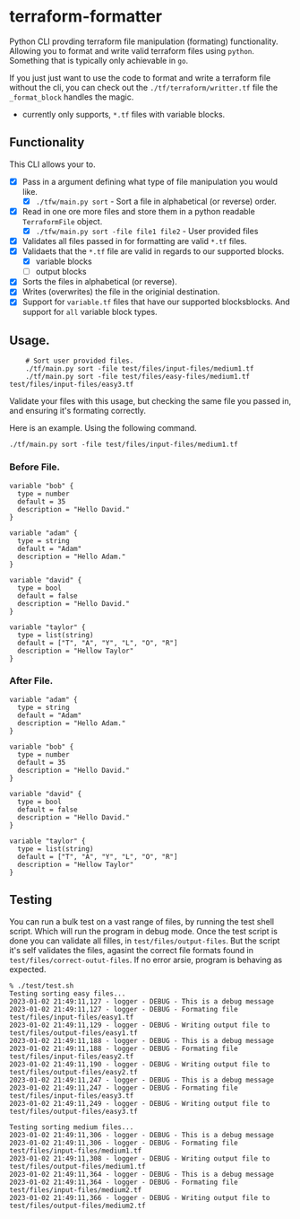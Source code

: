 # terraform-formatter
Python CLI provding terraform file manipulation (formating) functionality. Allowing you to format and write valid terraform files using `python`. Something that is typically only achievable in `go`. 

If you just just want to use the code to format and write a terraform file without the cli, you can check out the `./tf/terraform/writter.tf` file the `_format_block` handles the magic. 

* currently only supports, `*.tf` files with variable blocks.

## Functionality
This CLI allows your to.
- [x] Pass in a argument defining what type of file manipulation you would like. 
    - [x] `./tfw/main.py sort` - Sort a file in alphabetical (or reverse) order.
- [x] Read in one ore more files and store them in a python readable `TerraformFile` object.
    - [x] `./tfw/main.py sort -file file1 file2` - User provided files
- [x] Validates all files passed in for formatting are valid `*.tf` files.
- [x] Validaets that the `*.tf` file are valid in regards to our supported blocks. 
    - [x] variable blocks
    - [ ] output blocks
- [x] Sorts the files in alphabetical (or reverse).
- [x] Writes (overwrites) the file in the originial destination.
- [x] Support for `variable.tf` files that have our supported blocksblocks. And support for `all` variable block types. 

## Usage.

```
    # Sort user provided files.
    ./tf/main.py sort -file test/files/input-files/medium1.tf
    ./tf/main.py sort -file test/files/easy-files/medium1.tf test/files/input-files/easy3.tf
```

Validate your files with this usage, but checking the same file you passed in, and ensuring it's formating correctly.

Here is an example. Using the following command.
```
./tf/main.py sort -file test/files/input-files/medium1.tf
```
### Before File.
```hcl
variable "bob" {
  type = number
  default = 35
  description = "Hello David."
}

variable "adam" {
  type = string
  default = "Adam"
  description = "Hello Adam."
}

variable "david" {
  type = bool
  default = false
  description = "Hello David."
}

variable "taylor" {
  type = list(string)
  default = ["T", "A", "Y", "L", "O", "R"]
  description = "Hellow Taylor"
}
```

### After File.
```hcl
variable "adam" {
  type = string
  default = "Adam"
  description = "Hello Adam."
}

variable "bob" {
  type = number
  default = 35
  description = "Hello David."
}

variable "david" {
  type = bool
  default = false
  description = "Hello David."
}

variable "taylor" {
  type = list(string)
  default = ["T", "A", "Y", "L", "O", "R"]
  description = "Hellow Taylor"
}
```

## Testing
You can run a bulk test on a vast range of files, by running the test shell script. Which will run the program in debug mode. Once the test script is done you can validate all filles, in ```test/files/output-files```. But the script it's self validates the files, agasint the correct file formats found in ```test/files/correct-outut-files```. If no error arsie, program is behaving as expected.

```
% ./test/test.sh
Testing sorting easy files...
2023-01-02 21:49:11,127 - logger - DEBUG - This is a debug message
2023-01-02 21:49:11,127 - logger - DEBUG - Formating file test/files/input-files/easy1.tf
2023-01-02 21:49:11,129 - logger - DEBUG - Writing output file to test/files/output-files/easy1.tf
2023-01-02 21:49:11,188 - logger - DEBUG - This is a debug message
2023-01-02 21:49:11,188 - logger - DEBUG - Formating file test/files/input-files/easy2.tf
2023-01-02 21:49:11,190 - logger - DEBUG - Writing output file to test/files/output-files/easy2.tf
2023-01-02 21:49:11,247 - logger - DEBUG - This is a debug message
2023-01-02 21:49:11,247 - logger - DEBUG - Formating file test/files/input-files/easy3.tf
2023-01-02 21:49:11,249 - logger - DEBUG - Writing output file to test/files/output-files/easy3.tf

Testing sorting medium files...
2023-01-02 21:49:11,306 - logger - DEBUG - This is a debug message
2023-01-02 21:49:11,306 - logger - DEBUG - Formating file test/files/input-files/medium1.tf
2023-01-02 21:49:11,308 - logger - DEBUG - Writing output file to test/files/output-files/medium1.tf
2023-01-02 21:49:11,364 - logger - DEBUG - This is a debug message
2023-01-02 21:49:11,364 - logger - DEBUG - Formating file test/files/input-files/medium2.tf
2023-01-02 21:49:11,366 - logger - DEBUG - Writing output file to test/files/output-files/medium2.tf
```